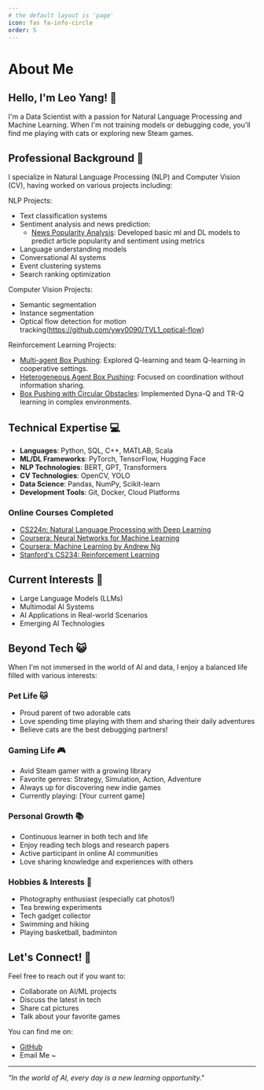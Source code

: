 ```yaml
---
# the default layout is 'page'
icon: fas fa-info-circle
order: 5
---
```


# About Me

## Hello, I'm Leo Yang! 👋

I'm a Data Scientist with a passion for Natural Language Processing and Machine Learning. When I'm not training models or debugging code, you'll find me playing with cats or exploring new Steam games.

## Professional Background 🚀

I specialize in Natural Language Processing (NLP) and Computer Vision (CV), having worked on various projects including:

NLP Projects:
- Text classification systems
- Sentiment analysis and news prediction:
  - [News Popularity Analysis](https://github.com/ywy0090/news_prediction): Developed basic ml and DL models to predict article popularity and sentiment using metrics
- Language understanding models
- Conversational AI systems
- Event clustering systems
- Search ranking optimization

Computer Vision Projects:
- Semantic segmentation
- Instance segmentation
- Optical flow detection for motion tracking(https://github.com/ywy0090/TVL1_optical-flow)

Reinforcement Learning Projects:
- [Multi-agent Box Pushing](https://github.com/ywy0090/PushingBox): Explored Q-learning and team Q-learning in cooperative settings.
- [Heterogeneous Agent Box Pushing](https://github.com/ywy0090/Heterogeneous-agent-Box-pushing): Focused on coordination without information sharing.
- [Box Pushing with Circular Obstacles](https://github.com/ywy0090/Box-pushing-with-circular-obstacles): Implemented Dyna-Q and TR-Q learning in complex environments.

## Technical Expertise 💻

- **Languages**: Python, SQL, C++, MATLAB, Scala
- **ML/DL Frameworks**: PyTorch, TensorFlow, Hugging Face
- **NLP Technologies**: BERT, GPT, Transformers
- **CV Technologies**: OpenCV, YOLO
- **Data Science**: Pandas, NumPy, Scikit-learn
- **Development Tools**: Git, Docker, Cloud Platforms

### Online Courses Completed
- [CS224n: Natural Language Processing with Deep Learning](https://github.com/ywy0090/NLP_Deeplearning_course)
- [Coursera: Neural Networks for Machine Learning](https://github.com/ywy0090/Coursera-Neural-Networks-for-Machine-Learning)
- [Coursera: Machine Learning by Andrew Ng](https://github.com/ywy0090/Machine-Learning-by-Andrew-Ng)
- [Stanford's CS234: Reinforcement Learning](https://github.com/ywy0090/CS234-Reinforcement-Learning)

## Current Interests 🎯

- Large Language Models (LLMs)
- Multimodal AI Systems
- AI Applications in Real-world Scenarios
- Emerging AI Technologies

## Beyond Tech 😺

When I'm not immersed in the world of AI and data, I enjoy a balanced life filled with various interests:

### Pet Life 🐱
- Proud parent of two adorable cats
- Love spending time playing with them and sharing their daily adventures
- Believe cats are the best debugging partners!

### Gaming Life 🎮
- Avid Steam gamer with a growing library
- Favorite genres: Strategy, Simulation, Action, Adventure
- Always up for discovering new indie games
- Currently playing: [Your current game]

### Personal Growth 📚
- Continuous learner in both tech and life
- Enjoy reading tech blogs and research papers
- Active participant in online AI communities
- Love sharing knowledge and experiences with others

### Hobbies & Interests 🌟
- Photography enthusiast (especially cat photos!)
- Tea brewing experiments
- Tech gadget collector
- Swimming and hiking
- Playing basketball, badminton

## Let's Connect! 🤝

Feel free to reach out if you want to:
- Collaborate on AI/ML projects
- Discuss the latest in tech
- Share cat pictures
- Talk about your favorite games

You can find me on:
- [GitHub](https://github.com/ywy0090)
- Email Me ~

---

*"In the world of AI, every day is a new learning opportunity."*
